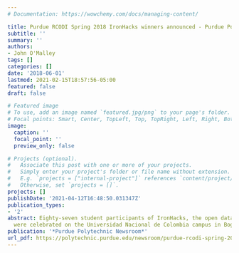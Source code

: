 ```yaml
---
# Documentation: https://wowchemy.com/docs/managing-content/

title: Purdue RCODI Spring 2018 IronHacks winners announced - Purdue Polytechnic Institute
subtitle: ''
summary: ''
authors:
- John O'Malley
tags: []
categories: []
date: '2018-06-01'
lastmod: 2021-02-15T18:57:56-05:00
featured: false
draft: false

# Featured image
# To use, add an image named `featured.jpg/png` to your page's folder.
# Focal points: Smart, Center, TopLeft, Top, TopRight, Left, Right, BottomLeft, Bottom, BottomRight.
image:
  caption: ''
  focal_point: ''
  preview_only: false

# Projects (optional).
#   Associate this post with one or more of your projects.
#   Simply enter your project's folder or file name without extension.
#   E.g. `projects = ["internal-project"]` references `content/project/deep-learning/index.md`.
#   Otherwise, set `projects = []`.
projects: []
publishDate: '2021-04-12T16:48:50.031347Z'
publication_types:
- '2'
abstract: Eighty-seven student participants of IronHacks, the open data hacking competition,
  were celebrated on the Universidad Nacional de Colombia campus in Bogota, Colombia.
publication: '*Purdue Polytechnic Newsroom*'
url_pdf: https://polytechnic.purdue.edu/newsroom/purdue-rcodi-spring-2018-ironhacks-winners-announced
---
```

